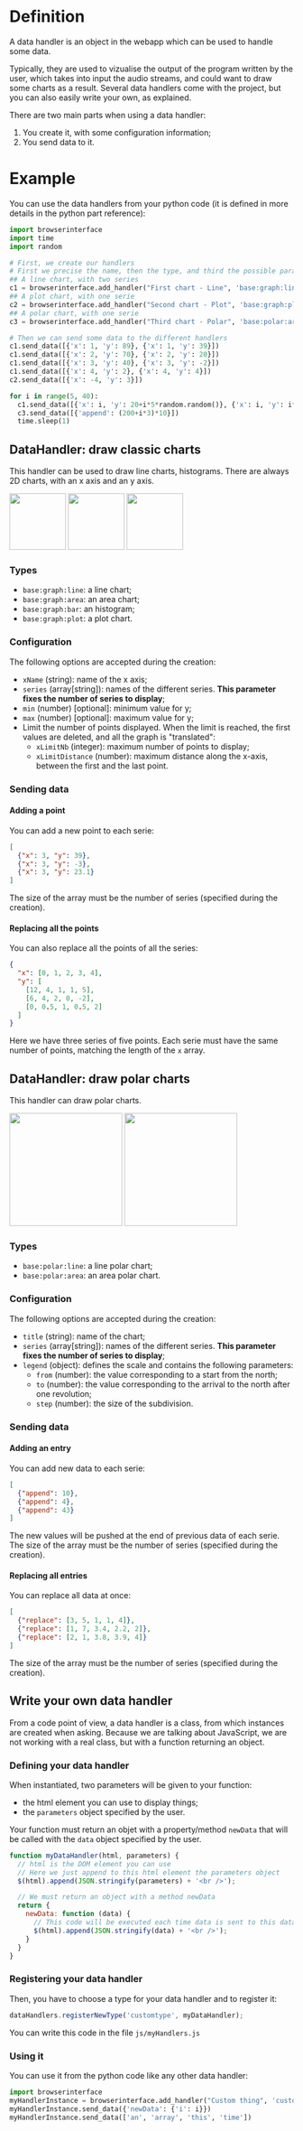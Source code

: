 # Definition

A data handler is an object in the webapp which can be used to handle some data.

Typically, they are used to vizualise the output of the program written by the user, which takes into input the audio streams, and could want to draw some charts as a result.
Several data handlers come with the project, but you can also easily write your own, as explained.

There are two main parts when using a data handler:

1. You create it, with some configuration information;
2. You send data to it.

# Example

You can use the data handlers from your python code (it is defined in more details in the python part reference):

```python
import browserinterface
import time
import random

# First, we create our handlers
# First we precise the name, then the type, and third the possible parameters
## A line chart, with two series
c1 = browserinterface.add_handler("First chart - Line", 'base:graph:line', {'xName': 'Name of x axis', 'series': ['First serie', 'Second serie']})
## A plot chart, with one serie
c2 = browserinterface.add_handler("Second chart - Plot", 'base:graph:plot', {'xName': 'Name of super x axis', 'series': ['Only serie']})
## A polar chart, with one serie
c3 = browserinterface.add_handler("Third chart - Polar", 'base:polar:area', {'title': 'Awesome polar chart', 'series': ['Intensity'], 'legend': {'from': 0, 'to': 360, 'step': 10}})

# Then we can send some data to the different handlers
c1.send_data([{'x': 1, 'y': 89}, {'x': 1, 'y': 39}])
c1.send_data([{'x': 2, 'y': 70}, {'x': 2, 'y': 20}])
c1.send_data([{'x': 3, 'y': 40}, {'x': 3, 'y': -2}])
c1.send_data([{'x': 4, 'y': 2}, {'x': 4, 'y': 4}])
c2.send_data([{'x': -4, 'y': 3}])

for i in range(5, 40):
  c1.send_data([{'x': i, 'y': 20+i*5*random.random()}, {'x': i, 'y': i*5*random.random()}])
  c3.send_data([{'append': (200+i*3)*10}])
  time.sleep(1)
```


## DataHandler: draw classic charts

This handler can be used to draw line charts, histograms.
There are always 2D charts, with an x axis and an y axis.

<img src="/img/handler-ex1.png" style="height: 100px !important;" />
<img src="/img/handler-ex2.png" style="height: 100px !important;" />
<img src="/img/handler-ex3.png" style="height: 100px !important;" />

### Types

* `base:graph:line`: a line chart;
* `base:graph:area`: an area chart;
* `base:graph:bar`: an histogram;
* `base:graph:plot`: a plot chart.

### Configuration

The following options are accepted during the creation:

* `xName` (string): name of the x axis;
* `series` (array[string]): names of the different series. **This parameter fixes the number of series to display**;
* `min` (number) [optional]: minimum value for y;
* `max` (number) [optional]: maximum value for y;
* Limit the number of points displayed. When the limit is reached, the first values are deleted, and all the graph is "translated":
    * `xLimitNb` (integer): maximum number of points to display;
    * `xLimitDistance` (number): maximum distance along the x-axis, between the first and the last point.

### Sending data

#### Adding a point

You can add a new point to each serie:

```json
[
  {"x": 3, "y": 39},
  {"x": 3, "y": -3},
  {"x": 3, "y": 23.1}
]
```

The size of the array must be the number of series (specified during the creation).

#### Replacing all the points

You can also replace all the points of all the series:

```json
{
  "x": [0, 1, 2, 3, 4],
  "y": [
    [12, 4, 1, 1, 5],
    [6, 4, 2, 0, -2],
    [0, 0.5, 1, 0.5, 2]
  ]
}
```

Here we have three series of five points.
Each serie must have the same number of points, matching the length of the `x` array.

## DataHandler: draw polar charts

This handler can draw polar charts.

<img src="/img/handler-polar-ex2.png" style="height: 200px !important;" />
<img src="/img/handler-polar-ex1.png" style="height: 200px !important;" />

### Types

* `base:polar:line`: a line polar chart;
* `base:polar:area`: an area polar chart.

### Configuration

The following options are accepted during the creation:

* `title` (string): name of the chart;
* `series` (array[string]): names of the different series. **This parameter fixes the number of series to display**;
* `legend` (object): defines the scale and contains the following parameters:
    * `from` (number): the value corresponding to a start from the north;
    * `to` (number): the value corresponding to the arrival to the north after one revolution;
    * `step` (number): the size of the subdivision.


### Sending data

#### Adding an entry

You can add new data to each serie:

```json
[
  {"append": 10},
  {"append": 4},
  {"append": 43}
]
```

The new values will be pushed at the end of previous data of each serie.
The size of the array must be the number of series (specified during the creation).


#### Replacing all entries

You can replace all data at once:

```json
[
  {"replace": [3, 5, 1, 1, 4]},
  {"replace": [1, 7, 3.4, 2.2, 2]},
  {"replace": [2, 1, 3.8, 3.9, 4]}
]
```

The size of the array must be the number of series (specified during the creation).

## Write your own data handler

From a code point of view, a data handler is a class, from which instances are created when asking.
Because we are talking about JavaScript, we are not working with a real class, but with a function returning an object.

### Defining your data handler

When instantiated, two parameters will be given to your function:
* the html element you can use to display things;
* the `parameters` object specified by the user.

Your function must return an objet with a property/method `newData` that will be called with the `data` object specified by the user.

```js
function myDataHandler(html, parameters) {
  // html is the DOM element you can use
  // Here we just append to this html element the parameters object
  $(html).append(JSON.stringify(parameters) + '<br />');

  // We must return an object with a method newData
  return {
    newData: function (data) {
      // This code will be executed each time data is sent to this data handler
      $(html).append(JSON.stringify(data) + '<br />');
    }
  }
}
```

### Registering your data handler

Then, you have to choose a type for your data handler and to register it:

```js
dataHandlers.registerNewType('customtype', myDataHandler);
```

You can write this code in the file `js/myHandlers.js`

### Using it

You can use it from the python code like any other data handler:

```python
import browserinterface
myHandlerInstance = browserinterface.add_handler("Custom thing", 'customtype', {'param1': True, 'param2': 'hello', 'param3': [0, 1, 2]})
myHandlerInstance.send_data({'newData': {'i': i}})
myHandlerInstance.send_data(['an', 'array', 'this', 'time'])
```

